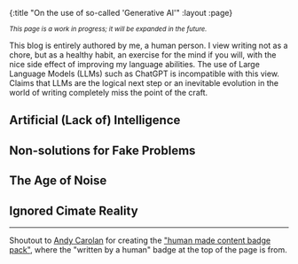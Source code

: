 {:title "On the use of so-called 'Generative AI'"
 :layout :page}

<small><i>This page is a work in progress; it will be expanded in the future.</i></small>

This blog is entirely authored by me, a human person. I view writing not as a chore, but as a healthy habit, an exercise for the mind if you will, with the nice side effect of improving my language abilities. The use of Large Language Models (LLMs) such as ChatGPT is incompatible with this view. Claims that LLMs are the logical next step or an inevitable evolution in the world of writing completely miss the point of the craft.

## Artificial (Lack of) Intelligence

## Non-solutions for Fake Problems

## The Age of Noise

## Ignored Cimate Reality

 <!-- - age of noise (data polluting on the internet - it takes 1 SEO guy with an AI to flush away the work of 100 creatives - heading towards habsburg AIs) -->
 <!-- - pattern matching machines are not intelligent, they match patterns. LLMs are good *imitating* humans, but not actually being intelligent -->
 <!-- - hype around GenAI is the typical "finding problems for a solution" mania that we've seen so many times before - people in tech should stop being the ones in charge of deciding whether something is a good solution for something -->
 <!--   - racial bias paper -->
 <!--   - it's used in areas where no one ever asked for it -->
 <!--   - great way to avoid responsibility and accountability for mistakes -->
 <!-- - climate disaster - massive amounts of energy -->

---

Shoutout to [Andy Carolan](https://www.andycarolan.com/) for creating the ["human made content badge pack"](https://ko-fi.com/s/4662b19f61), where the "written by a human" badge at the top of the page is from.


